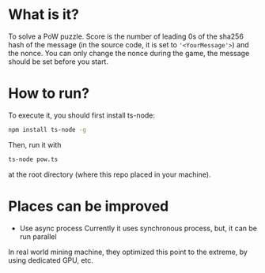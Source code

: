 # What is it?

To solve a PoW puzzle. Score is the number of leading 0s of the sha256 hash of the message (in the source code, it is set to `'<YourMessage'>`) and the nonce. You can only change the nonce during the game, the message should be set before you start.

# How to run?

To execute it, you should first install ts-node:

``` sh
npm install ts-node -g
```

Then, run it with

``` sh
ts-node pow.ts
```

at the root directory (where this repo placed in your machine).

# Places can be improved

- Use async process
  Currently it uses synchronous process, but, it can be run parallel

In real world mining machine, they optimized this point to the extreme, by using dedicated GPU, etc.
